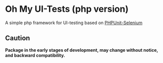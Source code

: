 Oh My UI-Tests (php version)
========

A simple php framework for UI-testing based on [PHPUnit-Selenium](https://github.com/sebastianbergmann/phpunit-selenium)

## Сaution
**Package in the early stages of development, may change without notice, and backward compatibility.**